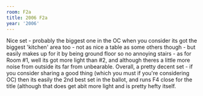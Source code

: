 ```yaml
---
room: F2a
title: 2006 F2a
year: '2006'
---
```


Nice set - probably the biggest one in the OC when you consider its got the biggest 'kitchen' area too - not as nice a table as some others though - but easily makes up for it by being ground floor so no annoying stairs - as for Room #1, well its got more light than #2, and although theres a little more noise from outside its far from unbearable. Overall, a pretty decent set - if you consider sharing a good thing (which you must if you're considering OC) then its easily the 2nd best set in the ballot, and runs F4 close for the title (although that does get abit more light and is pretty hefty itself.
